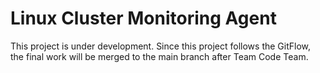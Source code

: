 # Linux Cluster Monitoring Agent
This project is under development. Since this project follows the GitFlow, the final work will be merged to the main branch after Team Code Team.